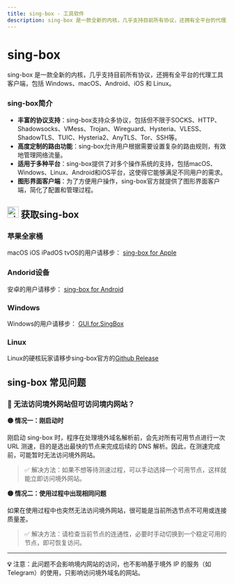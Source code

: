 ```yaml
---
title: sing-box - 工具软件
description: sing-box 是一款全新的内核，几乎支持目前所有协议，还拥有全平台的代理工具客户端，包括 Windows、macOS、Android、iOS 和 Linux。
---
```


# sing-box

sing-box 是一款全新的内核，几乎支持目前所有协议，还拥有全平台的代理工具客户端，包括 Windows、macOS、Android、iOS 和 Linux。

### sing-box简介

* **丰富的协议支持**：sing-box支持众多协议，包括但不限于SOCKS、HTTP、Shadowsocks、VMess、Trojan、Wireguard、Hysteria、VLESS、ShadowTLS、TUIC、Hysteria2、AnyTLS、Tor、SSH等​​。
* **高度定制的路由功能**：sing-box允许用户根据需要设置复杂的路由规则，有效地管理网络流量。
* **适用于多种平台**：sing-box提供了对多个操作系统的支持，包括macOS、Windows、Linux、Android和iOS平台，这使得它能够满足不同用户的需求​​。
* **图形界面客户端**：为了方便用户操作，sing-box官方就提供了图形界面客户端，简化了配置和管理过程。

## <img src="https://1663121531-files.gitbook.io/~/files/v0/b/gitbook-x-prod.appspot.com/o/spaces%2FtaiByLw8cj0IZKJTlaiM%2Fuploads%2FX6LBfzRlMdWyQVvPC9eg%2Fimage.png?alt=media&token=484a061e-be76-4076-acbc-6b14cde2a88b" width="26" height="26" alt="sing-box图标"> 获取sing-box

### 苹果全家桶

macOS iOS iPadOS tvOS的用户请移步： [sing-box for Apple](/tool/sing-boxforapple)

### Andorid设备

安卓的用户请移步： [sing-box for Android](/tool/sing-boxforandroid)

### Windows

Windows的用户请移步： [GUI.for.SingBox](/tool/guiforsing-box)

### Linux

Linux的硬核玩家请移步sing-box官方的[Github Release](https://github.com/SagerNet/sing-box/releases)

## sing-box 常见问题

### 🚫 无法访问境外网站但可访问境内网站？

**🟡 情况一：刚启动时**

刚启动 sing-box 时，程序在处理境外域名解析前，会先对所有可用节点进行一次 URL 测速，目的是选出最快的节点来完成后续的 DNS 解析。因此，在测速完成前，可能暂时无法访问境外网站。

> ✅ 解决方法：如果不想等待测速过程，可以手动选择一个可用节点，这样就能立即访问境外网站。

**🟡 情况二：使用过程中出现相同问题**

如果在使用过程中也突然无法访问境外网站，很可能是当前所选节点不可用或连接质量差。

> ✅ 解决方法：请检查当前节点的连通性，必要时手动切换到一个稳定可用的节点，即可恢复访问。

---

**💡** 注意：此问题不会影响境内网站的访问，也不影响基于境外 IP 的服务（如 Telegram）的使用，只影响访问境外域名的网站。


